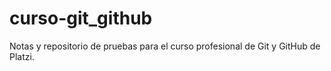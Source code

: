 # curso-git_github
Notas y repositorio de pruebas para el curso profesional de Git y GitHub de Platzi.
